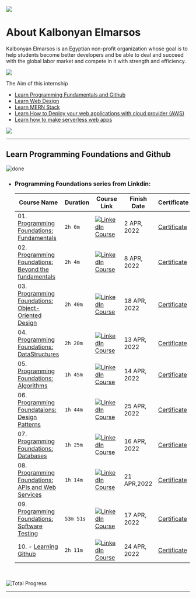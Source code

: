 <div> <img src="https://media-exp1.licdn.com/dms/image/C4E1BAQEz0VsOWR5lgA/company-background_10000/0/1629894246434?e=2147483647&v=beta&t=gGdbMqGLajl9h697elZCsx5V8nd0m5oNcQd5O8NcDVg" > </div>

# About Kalbonyan Elmarsos
Kalbonyan Elmarsos is an Egyptian non-profit organization whose goal is to help students become better developers and be able to deal and succeed with the global labor market and compete in it with strength and efficiency.
<br />

 <a href="https://www.linkedin.com/company/%D9%83%D8%A7%D9%84%D8%A8%D9%86%D9%8A%D8%A7%D9%86-%D8%A7%D9%84%D9%85%D8%B1%D8%B5%D9%88%D8%B5/" target="_blank"><img src="https://img.shields.io/badge/-Kalbonyan%20Elmarsos-0077B5?style=for-the-badge&logo=Linkedin&logoColor=white"/></a>

The Aim of this internship
  - [Learn Programming Fundamentals and Github](#fundamental)
  - [Learn Web Design]()
  - [Learn MERN Stack]()
  - [Learn How to Deploy your web applications with cloud provider (AWS)]()
  - [Learn how to make serverless web apps]()

<img src='https://camo.githubusercontent.com/3be688543c451f78722c8b9ae3b4a8b4b0aaed9e3bfc596174afa03b330cba2f/68747470733a2f2f696d672e736869656c64732e696f2f62616467652f546f74616c2532304e756d6265722532304f66253230486f757273253230466f72253230416c6c253230436f75727365732d253242323030682d626c7565'>

***
<!--Fundamentals and Github-->
## <section id="fundamental">Learn Programming Foundations and Github</section>

![done](https://camo.githubusercontent.com/19454507992f53e762b7f47301b50250d3bf4e69c0c7d9a32d4ff6a239f58b5a/68747470733a2f2f70726f67726573732d6261722e6465762f3130302f3f7469746c653d446f6e65)

- ### Programming Foundations series from Linkdin:
   |         Course Name                                      |  Duration   |                                                                                     Course Link                                                                                                                                                                         | Finish Date  |   Certificate   |
   |         -----------                                      |  --------   |                                                                                    -------------                                                                                                                                                                        | -----------  |     ------      |
   | 01. [Programming Foundations: Fundamentals](https://github.com/Youssef1S/Kalbonyan_Elmarsos/tree/main/Linkedin-Learning/01-Fundamentals)            | `2h 6m` | [![LinkedIn Course](https://img.shields.io/badge/LinkedIn-0077B5?style=for-the-badge&logo=linkedin&logoColor=white)](https://www.linkedin.com/learning/programming-foundations-fundamentals-3/?resume=false)                                                            | 2 APR, 2022  | [Certificate](https://www.linkedin.com/learning/certificates/9a1efc7fe983fb7f9c9e49c446bfa0e1a4befc643f10d66c9c9146d417dd527d?trk=share_certificate) |
   | 02. [Programming Foundations: Beyond the fundamentals](https://github.com/Youssef1S/Kalbonyan_Elmarsos/tree/main/Linkedin-Learning/02-Beyond-The-Fundamentals) | `2h 4m` | [![LinkedIn Course](https://img.shields.io/badge/LinkedIn-0077B5?style=for-the-badge&logo=linkedin&logoColor=white)](https://www.linkedin.com/learning/programming-foundations-beyond-the-fundamentals/?resume=false)                                                   | 8 APR, 2022  | [Certificate](https://www.linkedin.com/learning/certificates/7681987ab73d527fb0a4f166c29351844a0804b5c3dcb841fe154669a2ad31f7?trk=share_certificate) |
   | 03. [Programming Foundations: Object-Oriented Design](https://github.com/Youssef1S/Kalbonyan_Elmarsos/tree/main/Linkedin-Learning/03-Object-oriented-design)  | `2h 40m` | [![LinkedIn Course](https://img.shields.io/badge/LinkedIn-0077B5?style=for-the-badge&logo=linkedin&logoColor=white)](https://www.linkedin.com/learning/programming-foundations-object-oriented-design-3/?resume=false)                                                 | 18 APR, 2022 | [Certificate](https://www.linkedin.com/learning/certificates/aed27a2484570e692c8fbec176b75b0ded0fdfbde90edbe7779806581e2f3d8e?trk=share_certificate) |
   | 04. [Programming Foundations: DataStructures](https://github.com/Youssef1S/Kalbonyan_Elmarsos/tree/main/Linkedin-Learning/04-Datastructures)          | `2h 20m` | [![LinkedIn Course](https://img.shields.io/badge/LinkedIn-0077B5?style=for-the-badge&logo=linkedin&logoColor=white)](https://www.linkedin.com/learning/programming-foundations-data-structures-2/understand-data-structures)                | 13 APR, 2022 | [Certificate](https://www.linkedin.com/learning/certificates/f4372e9988e5137f95da956d4a1a4d109d6fbcac647d8d4898d949484ec94c28?trk=share_certificate) |
   | 05. [Programming Foundations: Algorithms](https://github.com/Youssef1S/Kalbonyan_Elmarsos/tree/main/Linkedin-Learning/05-Algorithms)              | `1h 45m` | [![LinkedIn Course](https://img.shields.io/badge/LinkedIn-0077B5?style=for-the-badge&logo=linkedin&logoColor=white)](https://www.linkedin.com/learning/programming-foundations-algorithms?resume=false)                                                                | 14 APR, 2022 | [Certificate](https://www.linkedin.com/learning/certificates/761b3f4b3a77d1fb228ccda959187a44b8f3cb27164b5a0af8d88c1e0288f7aa?trk=share_certificate) | 
   | 06. [Programming Foundataions: Design Patterns](https://github.com/Youssef1S/Kalbonyan_Elmarsos/tree/main/Linkedin-Learning/06-Design-patterns)        | `1h 44m` | [![LinkedIn Course](https://img.shields.io/badge/LinkedIn-0077B5?style=for-the-badge&logo=linkedin&logoColor=white)](https://www.linkedin.com/learning/programming-foundations-design-patterns-2?resume=false)                                                         |  25 APR, 2022   | [Certificate](https://www.linkedin.com/learning/certificates/f41d037711902e131631eff2671339a4f10460fc15cea08230e8e972be3841ee?trk=share_certificate) |
   | 07. [Programming Foundations: Databases](https://github.com/Youssef1S/Kalbonyan_Elmarsos/tree/main/Linkedin-Learning/07-Databases)               | `1h 25m` | [![LinkedIn Course](https://img.shields.io/badge/LinkedIn-0077B5?style=for-the-badge&logo=linkedin&logoColor=white)](https://www.linkedin.com/learning/programming-foundations-databases-2/?resume=false)                                                              | 16 APR, 2022 | [Certificate](https://www.linkedin.com/learning/certificates/a16ff6ae5de59b1bb666324bd3dd9d7221e6c74fe59df150a0a35c9f60783260?trk=share_certificate) |
   | 08. [Programming Foundations: APIs and Web Services](https://github.com/Youssef1S/Kalbonyan_Elmarsos/tree/main/Linkedin-Learning/08-APIs-Web-Services)   | `1h 14m` | [![LinkedIn Course](https://img.shields.io/badge/LinkedIn-0077B5?style=for-the-badge&logo=linkedin&logoColor=white)](https://www.linkedin.com/learning/programming-foundations-apis-and-web-services/communicate-on-the-web-using-services?autoplay=true&resume=false) | 21 APR,2022  | [Certificate](https://www.linkedin.com/learning/certificates/2697f1ecbcf9b28dc53d61b7e96483ddb6d48701f407c7e0ae061975148d6b06?trk=share_certificate) |
   | 09. [Programming Foundations: Software Testing](https://github.com/Youssef1S/Kalbonyan_Elmarsos/tree/main/Linkedin-Learning/09-Software-testing)        | `53m 51s` | [![LinkedIn Course](https://img.shields.io/badge/LinkedIn-0077B5?style=for-the-badge&logo=linkedin&logoColor=white)](https://www.linkedin.com/learning/programming-foundations-software-testing-qa?resume=false)                                                          | 17 APR, 2022 | [Certificate](https://www.linkedin.com/learning/certificates/8ed5ff3e49c775ff0a41370f7102bb2080cc30951597a61775c362bde97c62bc?trk=share_certificate) |
   | 10. - [Learning Github](https://github.com/Youssef1S/Kalbonyan_Elmarsos/tree/main/Linkedin-Learning/10-Github) | `2h 11m` | [![LinkedIn Course](https://img.shields.io/badge/LinkedIn-0077B5?style=for-the-badge&logo=linkedin&logoColor=white)](https://www.linkedin.com/learning/learning-github)                                                                                                                                   | 24 APR, 2022             | [Certificate](https://www.linkedin.com/learning/certificates/9ded6973522c5e51e613041ee6b637c06eccc8090c5b1c268ce59e7018148f34?trk=share_certificate) |
  <br />
![Total Progress](https://img.shields.io/badge/Total%20hours%20for%20these%20courses-17h%2013m-blue)

***
